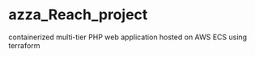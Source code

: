 # azza_Reach_project
containerized multi-tier PHP web application hosted on AWS ECS using terraform 
